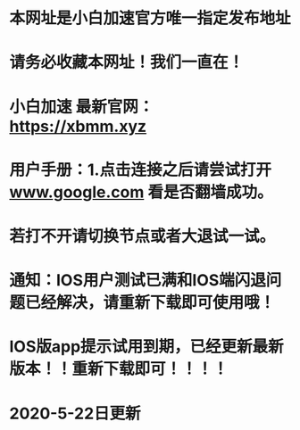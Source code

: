 

# 本网址是小白加速官方唯一指定发布地址

# 请务必收藏本网址！我们一直在！

# 小白加速 最新官网：https://xbmm.xyz



# 用户手册：1.点击连接之后请尝试打开 www.google.com 看是否翻墙成功。
#             若打不开请切换节点或者大退试一试。
# 通知：IOS用户测试已满和IOS端闪退问题已经解决，请重新下载即可使用哦！

# IOS版app提示试用到期，已经更新最新版本！！重新下载即可！！！！


# 2020-5-22日更新
